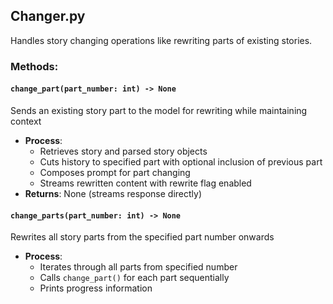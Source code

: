 ## Changer.py
Handles story changing operations like rewriting parts of existing stories.

### Methods:

#### `change_part(part_number: int) -> None`
Sends an existing story part to the model for rewriting while maintaining context

- **Process**:
  - Retrieves story and parsed story objects
  - Cuts history to specified part with optional inclusion of previous part
  - Composes prompt for part changing
  - Streams rewritten content with rewrite flag enabled
- **Returns**: None (streams response directly)

#### `change_parts(part_number: int) -> None`
Rewrites all story parts from the specified part number onwards

- **Process**:
  - Iterates through all parts from specified number
  - Calls `change_part()` for each part sequentially
  - Prints progress information